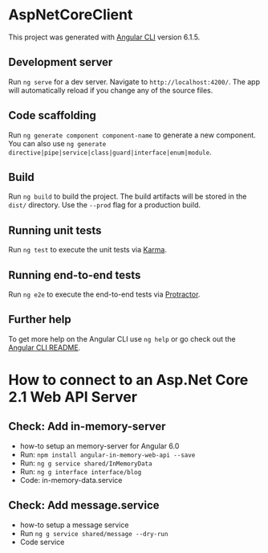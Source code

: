 # AspNetCoreClient

This project was generated with [Angular CLI](https://github.com/angular/angular-cli) version 6.1.5.

## Development server

Run `ng serve` for a dev server. Navigate to `http://localhost:4200/`. The app will automatically reload if you change any of the source files.

## Code scaffolding

Run `ng generate component component-name` to generate a new component. You can also use `ng generate directive|pipe|service|class|guard|interface|enum|module`.

## Build

Run `ng build` to build the project. The build artifacts will be stored in the `dist/` directory. Use the `--prod` flag for a production build.

## Running unit tests

Run `ng test` to execute the unit tests via [Karma](https://karma-runner.github.io).

## Running end-to-end tests

Run `ng e2e` to execute the end-to-end tests via [Protractor](http://www.protractortest.org/).

## Further help

To get more help on the Angular CLI use `ng help` or go check out the [Angular CLI README](https://github.com/angular/angular-cli/blob/master/README.md).

# How to connect to an Asp.Net Core 2.1 Web API Server

## Check: Add in-memory-server
* how-to setup an memory-server for Angular 6.0
* Run: ```npm install angular-in-memory-web-api --save```
* Run: ```ng g service shared/InMemoryData ```
* Run: ```ng g interface interface/blog ```
* Code: in-memory-data.service

## Check: Add message.service
* how-to setup a message service
* Run ```ng g service shared/message --dry-run ```
* Code service
 